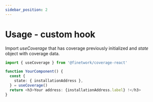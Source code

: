 ```yaml
---
sidebar_position: 2
---
```


# Usage - custom hook

Import _useCoverage_ that has coverage previously initialized and _state_ object with coverage data.

```ts
import { useCoverage } from '@finetwork/coverage-react'

function YourComponent() {
  const {
    state: { installationAddress },
  } = useCoverage()
  return <h3>Your address: {installationAddress.label} !</h3>
}
```
